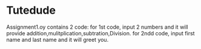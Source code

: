 # Tutedude
Assignment1.oy contains 2 code:
for 1st code, input 2 numbers and it will provide addition,mulitplication,subtration,Division.
for 2ndd code, input first name and last name and it will greet you. 
